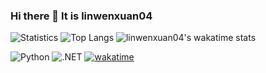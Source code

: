 ### Hi there 👋 It is linwenxuan04 
![Statistics](https://github-readme-stats.vercel.app/api?username=linwenxuan04&count_private=true&show_icons=true)
![Top Langs](https://github-readme-stats.vercel.app/api/top-langs/?username=linwenxuan04&layout=compact&count_private=true)
![linwenxuan04's wakatime stats](https://github-readme-stats.vercel.app/api/wakatime?username=linwenxuan04&layout=compact)


![Python](https://img.shields.io/badge/Python-3.8-blue) ![.NET](https://img.shields.io/badge/.NET-6.0-brightgreen)
[![wakatime](https://wakatime.com/badge/user/7a39e36a-7acf-4fcf-a603-e1c8910af656.svg)](https://wakatime.com/@7a39e36a-7acf-4fcf-a603-e1c8910af656)



<!--
**linwenxuan04/linwenxuan04** is a ✨ _special_ ✨ repository because its `README.md` (this file) appears on your GitHub profile.

Here are some ideas to get you started:

- 🔭 I’m currently working on ...
- 🌱 I’m currently learning ...
- 👯 I’m looking to collaborate on ...
- 🤔 I’m looking for help with ...
- 💬 Ask me about ...
- 📫 How to reach me: ...
- 😄 Pronouns: ...
- ⚡ Fun fact: ...
-->

